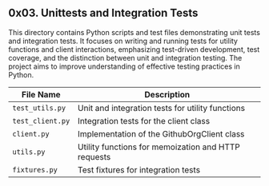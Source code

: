 ## 0x03. Unittests and Integration Tests

This directory contains Python scripts and test files demonstrating unit tests and integration tests. It focuses on writing and running tests for utility functions and client interactions, emphasizing test-driven development, test coverage, and the distinction between unit and integration testing. The project aims to improve understanding of effective testing practices in Python.

| File Name | Description     |
| ------------ | ------------    |
| `test_utils.py` | Unit and integration tests for utility functions |
| `test_client.py` | Integration tests for the client class |
| `client.py` | Implementation of the GithubOrgClient class |
| `utils.py` | Utility functions for memoization and HTTP requests |
| `fixtures.py` | Test fixtures for integration tests |
